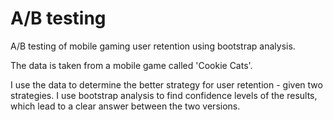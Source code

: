 # A/B testing
A/B testing of mobile gaming user retention using bootstrap analysis.

The data is taken from a mobile game called 'Cookie Cats'.

I use the data to determine the better strategy for user retention - given two strategies. I use bootstrap analysis to find confidence levels of the results, which lead to a clear answer between the two versions.
